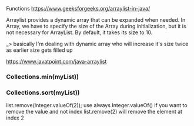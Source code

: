 Functions https://www.geeksforgeeks.org/arraylist-in-java/
 
 Arraylist provides a dynamic array that can be expanded when needed. 
 In Array, we have to specify the size of the Array during initialization, but it is not necessary for ArrayList. By default, it takes its size to 10.
 
 _> basically I'm dealing with dynamic array who will increase it's size twice as earlier size gets filled up
 
 https://www.javatpoint.com/java-arraylist
 
 ### Collections.min(myList))
 ### Collections.sort(myList))

 list.remove(Integer.valueOf(2)); use always Integer.valueOf() if you want to remove the value and not index
 list.remove(2) will remove the element at index 2
